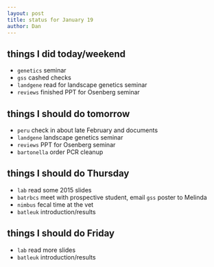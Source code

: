 ```yaml
---
layout: post
title: status for January 19
author: Dan
---
```


## things I did today/weekend
* `genetics` seminar
* `gss` cashed checks
* `landgene` read for landscape genetics seminar
* `reviews` finished PPT for Osenberg seminar

## things I should do tomorrow
* `peru` check in about late February and documents
* `landgene` landscape genetics seminar
* `reviews` PPT for Osenberg seminar
* `bartonella` order PCR cleanup

## things I should do Thursday
* `lab` read some 2015 slides
* `batrbcs` meet with prospective student, email `gss` poster to Melinda
* `nimbus` fecal time at the vet
* `batleuk` introduction/results

## things I should do Friday
* `lab` read more slides
* `batleuk` introduction/results

<i class='fa fa-code' style='color:pink'> </i>
